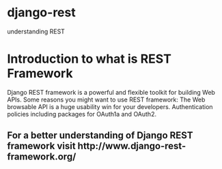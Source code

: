 # django-rest
understanding REST

<h1> Introduction to <strong> what is REST </strong> Framework </h1>
<p>Django REST framework is a powerful and flexible toolkit for building Web APIs. Some reasons you might want to use REST framework: The Web browsable API is a huge usability win for your developers. Authentication policies including packages for OAuth1a and OAuth2.</p>

<h2> For a better understanding of Django REST framework visit http://www.django-rest-framework.org/ </h2>
